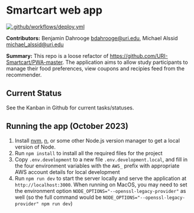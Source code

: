# Smartcart web app

[![.github/workflows/deploy.yml](https://github.com/URI-Smartcart/smartcart-app/actions/workflows/deploy.yml/badge.svg)](https://github.com/URI-Smartcart/smartcart-app/actions/workflows/deploy.yml)

**Contributors:** Benjamin Dahrooge <bdahrooge@uri.edu>, Michael Alssid <michael_alssid@uri.edu>

**Summary:** This repo is a loose refactor of https://github.com/URI-Smartcart/PWA-master. The application aims to allow study participants to manage their food preferences, view coupons and recipies feed from the recommender.  

## Current Status

See the Kanban in Github for current tasks/statuses.

## Running the app (October 2023)

1. Install [nvm](https://github.com/creationix/nvm), [n](https://github.com/tj/n), or some other Node.js version manager to get a local version of Node.
2. Run `npm install` to install all the required files for the project
3. Copy `.env.development` to a new file `.env.development.local`, and fill in the four environment variables with the `AWS_` prefix with appropriate AWS account details for local development
4. Run `npm run dev` to start the server locally and serve the application at `http://localhost:3000`. When running on MacOS, you may need to set the environment option `NODE_OPTIONS="--openssl-legacy-provider"` as well (so the full command would be `NODE_OPTIONS="--openssl-legacy-provider" npm run dev`)